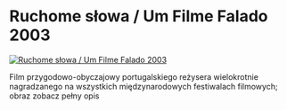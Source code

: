 Ruchome słowa / Um Filme Falado 2003 
=============
[![Ruchome słowa / Um Filme Falado 2003 ](http://vidos.pl/images/player.gif)](http://vidos.pl/ruchome-slowa-um-filme-falado-2003)

 Film przygodowo-obyczajowy portugalskiego reżysera wielokrotnie nagradzanego na wszystkich międzynarodowych festiwalach filmowych; obraz zobacz pełny opis
